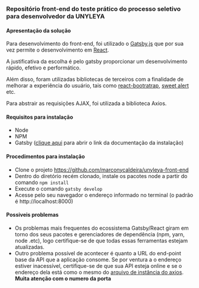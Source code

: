 ### Repositório front-end do teste prático do processo seletivo para desenvolvedor da UNYLEYA


#### Apresentação da solução
Para desenvolvimento do front-end, foi utilizado o [Gatsby.js](https://www.gatsbyjs.org/docs/ "Gatsby.js") que por sua vez permite o desenvolvimento em [React](https://pt-br.reactjs.org/ "React"). 

A justificativa da escolha é pelo gatsby proporcionar um desenvolvimento rápido, efetivo e performático.

Além disso, foram utilizadas bibliotecas de terceiros com a finalidade de melhorar a experiência do usuário, tais como [react-bootratrap](https://react-bootstrap.github.io/ "react-bootratrap"), [sweet alert](https://sweetalert.js.org/ "sweet alert") etc.

Para abstrair as requisições AJAX, foi utilizada a biblioteca Axios.

#### Requisitos para instalação
- Node
- NPM
- Gatsby ([clique aqui](https://www.gatsbyjs.com/docs/quick-start/ "clique aqui") para abrir o link da documentação da instalação)

#### Procedimentos para instalação
- Clone o projeto https://github.com/marconycaldeira/unyleya-front-end
- Dentro do diretório recém clonado, instale os pacotes node a partir do comando `npm install`
- Execute o comando `gatsby develop`
- Acesse pelo seu navegador o endereço informado no terminal (o padrão é http://localhost:8000)

#### Possiveis problemas
- Os problemas mais frequentes do ecossistema Gatsby/React giram em torno dos seus pacotes e gerenciadores de dependência (npm, yarn, node .etc), logo certifique-se de que todas essas ferramentas estejam atualizadas.
- Outro problema possível de acontecer é quanto a URL do end-point base da API que a aplicação consome. Se por ventura a o endereço estiver inacessível, certifique-se de que sua API esteja online e se o endereço dela está como o mesmo do [arquivo de instância do axios](https://github.com/marconycaldeira/unyleya-front-end/blob/master/src/services/http.js "arquivo de instância do axios"). **Muita atenção com o numero da porta**
